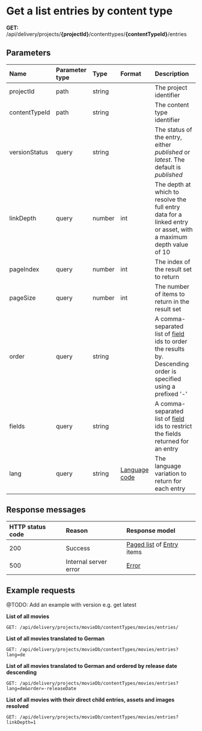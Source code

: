 # Get a list entries by content type

**GET:** /api/delivery/projects/**{projectId}**/contenttypes/**{contentTypeId}**/entries

## Parameters

| Name | Parameter type|Type|Format|Description|
|:-|:-|:-|:-|:-|
| projectId | path | string | | The project identifier |
| contentTypeId | path |string | | The content type identifier |
| versionStatus | query | string | | The status of the entry, either *published* or *latest*. The default is *published* |
| linkDepth | query | number | int | The depth at which to resolve the full entry data for a linked entry or asset, with a maximum depth value of 10 |
| pageIndex | query | number | int | The index of the result set to return |
| pageSize | query | number | int | The number of items to return in the result set |
| order | query | string | | A comma-separated list of [field](./model/content-type.md#field) ids to order the results by. Descending order is specified using a prefixed '-' |
| fields | query | string | | A comma-separated list of [field](./model/content-type.md#field) ids to restrict the fields returned for an entry |
| lang | query | string | [Language code](./localization.md) | The language variation to return for each entry |

## Response messages

| HTTP status code | Reason | Response model|
|:-|:-|:-|
| 200 | Success | [Paged list](./model/paged-list.md) of [Entry](./model/entry.md) items |
| 500 | Internal server error | [Error](./errors.md) |

## Example requests

@TODO: Add an example with version e.g. get latest

**List of all movies**

```http
GET: /api/delivery/projects/movieDb/contentTypes/movies/entries/
```

**List of all movies translated to German**

```http
GET: /api/delivery/projects/movieDb/contentTypes/movies/entries?lang=de
```

**List of all movies translated to German and ordered by release date descending**

```http
GET: /api/delivery/projects/movieDb/contentTypes/movies/entries?lang=de&order=-releaseDate
```

**List of all movies with their direct child entries, assets and images resolved**

```http
GET: /api/delivery/projects/movieDb/contentTypes/movies/entries?linkDepth=1
```
